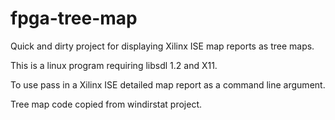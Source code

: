 # fpga-tree-map

Quick and dirty project for displaying Xilinx ISE map reports as tree maps.

This is a linux program requiring libsdl 1.2 and X11.

To use pass in a Xilinx ISE detailed map report as a command line argument.

Tree map code copied from windirstat project.
